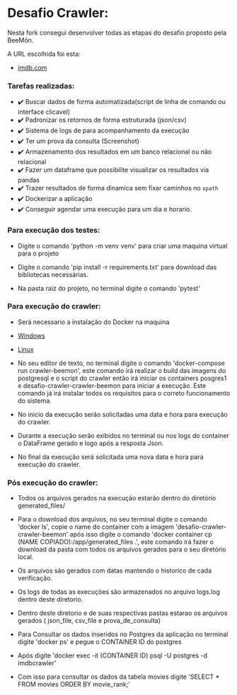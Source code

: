 # Desafio Crawler:

Nesta fork consegui desenvolver todas as etapas do desafio proposto pela BeeMôn.

A URL escolhida foi esta:

- [imdb.com](https://www.imdb.com/chart/top/?ref_=nv_mv_250)

### Tarefas realizadas:

- :heavy_check_mark: Buscar dados de forma automatizada(script de linha de comando ou interface clicavel)
- :heavy_check_mark: Padronizar os retornos de forma estruturada (json/csv)
- :heavy_check_mark: Sistema de logs de para acompanhamento da execução
- :heavy_check_mark: Ter um prova da consulta (Screenshot)
- :heavy_check_mark: Armazenamento dos resultados em um banco relacional ou não relacional
- :heavy_check_mark: Fazer um dataframe que possibilite visualizar os resultados via pandas
- :heavy_check_mark: Trazer resultados de forma dinamica sem fixar caminhos no `xpath`
- :heavy_check_mark: Dockerizar a aplicação
- :heavy_check_mark: Conseguir agendar uma execução para um dia e horario.


### Para execução dos testes:

- Digite o comando 'python -m venv venv' para criar uma maquina virtual para o projeto

- Digite o comando 'pip install -r requirements.txt' para download das bibliotecas necessárias.

- Na pasta raiz do projeto, no terminal digite o comando 'pytest'


### Para execução do crawler:

- Será necessario a instalação do Docker na maquina

- [Windows](https://docs.docker.com/desktop/install/windows-install/)
- [Linux](https://docs.docker.com/engine/install/ubuntu/)

- No seu editor de texto, no terminal digite o comando 'docker-compose run crawler-beemon', este comando irá realizar o build das imagens do postgresql e o script do crawler então irá iniciar os containers posgres1 e desafio-crawler-crawler-beemon para iniciar a execução. Este comando já irá instalar todos os requisitos para o correto funcionamento do sistema.

- No inicio da execução serão solicitadas uma data e hora para execução do crawler.

- Durante a execução serão exibidos no terminal ou nos logs do container o DataFrame gerado e logo após a resposta Json.

- No final da execução será solicitada uma nova data e hora para execução do crawler.


### Pós execução do crawler:

- Todos os arquivos gerados na execução estarão dentro do diretório generated_files/

- Para o download dos arquivos, no seu terminal digite o comando 'docker ls', copie o name do container com a imagem 'desafio-crawler-crawler-beemon' após isso digite o comando 'docker container cp (NAME COPIADO):/app/generated_files .', este comando irá fazer o download da pasta com todos os arquivos gerados para o seu diretório local.

- Os arquivos são gerados com datas mantendo o historico de cada verificação.

- Os logs de todas as execuções são armazenados no arquivo logs.log dentro deste diretorio.

- Dentro deste diretorio e de suas respectivas pastas estarao os arquivos gerados ( json_file, csv_file e prova_de_consulta)

- Para Consultar os dados inseridos no Postgres da aplicação no terminal digite 'docker ps' e pegue o CONTAINER ID do postgres

- Após digite 'docker exec -it (CONTAINER ID) psql -U postgres -d imdbcrawler'

- Com isso para consultar os dados da tabela movies digite 'SELECT * FROM movies ORDER BY movie_rank;'


